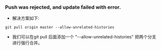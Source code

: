 
### Push was rejected, and update failed with error.
 * 解决方案如下: 
```shell
git pull origin master --allow-unrelated-histories
```
* 我们可以在git pull 后面添加一个 "--allow-unrelated-histories" 把两个分支进行强行合并。